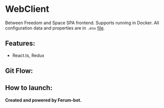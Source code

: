# WebClient



Between Freedom and Space SPA frontend. Supports running in Docker.
All configuration data and properties are in `.env` [file](./.env.test).


## Features:
* React.ts, Redux

## Git Flow:


## How to launch:

#### Created and powered by Ferum-bot.

